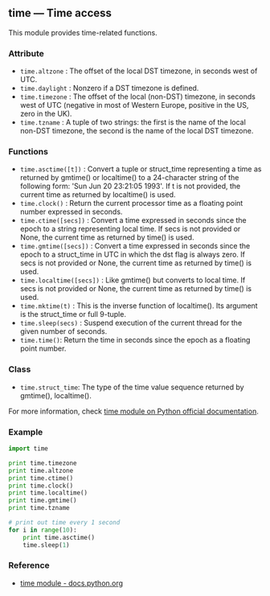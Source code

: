 ## time — Time access
<!-- doc for this module is completed -->

This module provides time-related functions.

### Attribute

* `time.altzone` : The offset of the local DST timezone, in seconds west of UTC.
* `time.daylight` : Nonzero if a DST timezone is defined.
* `time.timezone` : The offset of the local (non-DST) timezone, in seconds west of UTC (negative in most of Western Europe, positive in the US, zero in the UK).
* `time.tzname` : A tuple of two strings: the first is the name of the local non-DST timezone, the second is the name of the local DST timezone.

### Functions

* `time.asctime([t])` : Convert a tuple or struct_time representing a time as returned by gmtime() or localtime() to a 24-character string of the following form: 'Sun Jun 20 23:21:05 1993'. If t is not provided, the current time as returned by localtime() is used.
* `time.clock()` : Return the current processor time as a floating point number expressed in seconds.
* `time.ctime([secs])` : Convert a time expressed in seconds since the epoch to a string representing local time. If secs is not provided or None, the current time as returned by time() is used.
* `time.gmtime([secs])` : Convert a time expressed in seconds since the epoch to a struct_time in UTC in which the dst flag is always zero. If secs is not provided or None, the current time as returned by time() is used.
* `time.localtime([secs])` : Like gmtime() but converts to local time. If secs is not provided or None, the current time as returned by time() is used.
* `time.mktime(t)` : This is the inverse function of localtime(). Its argument is the struct_time or full 9-tuple.
* `time.sleep(secs)` : Suspend execution of the current thread for the given number of seconds.
* `time.time()`: Return the time in seconds since the epoch as a floating point number.

### Class

* `time.struct_time`: The type of the time value sequence returned by gmtime(), localtime().

For more information, check [time module on Python official documentation](https://docs.python.org/2/library/time.html).
### Example

```python
import time

print time.timezone
print time.altzone
print time.ctime()
print time.clock()
print time.localtime()
print time.gmtime()
print time.tzname

# print out time every 1 second
for i in range(10):
    print time.asctime()
    time.sleep(1)
```

### Reference

* [time module - docs.python.org](https://docs.python.org/2/library/time.html)
